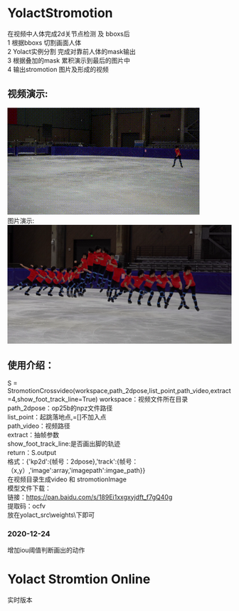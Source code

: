 # YolactStromotion
在视频中人体完成2d关节点检测 及 bboxs后  
1 根据bboxs  切割画面人体  
2 Yolact实例分割 完成对靠前人体的mask输出   
3 根据叠加的mask 累积演示到最后的图片中  
4 输出stromotion 图片及形成的视频
## 视频演示:  
![image](https://github.com/usingnamexia/YolactStromotion/blob/main/demo/StromtionCrossVideo.gif)  
图片演示:  
![image](https://github.com/usingnamexia/YolactStromotion/blob/main/demo/StromtionCrossVideo_mini.png)  
## 使用介绍：  
S = StromotionCrossvideo(workspace,path_2dpose,list_point,path_video,extract=4,show_foot_track_line=True)
workspace：视频文件所在目录  
path_2dpose：op25b的npz文件路径  
list_point：起跳落地点,=[]不加入点    
path_video：视频路径  
extract：抽帧参数  
show_foot_track_line:是否画出脚的轨迹  
return：S.output  
格式：{'kp2d':{帧号：2dpose},'track':{帧号：（x,y）,'image':array,'imagepath':imgae_path}}  
在视频目录生成video 和 stromotionImage  
模型文件下载：  
链接：https://pan.baidu.com/s/189Ei1xxgxyjdft_f7gQ40g   
提取码：ocfv   
放在yolact_src\weights\下即可  
### 2020-12-24
增加iou阈值判断画出的动作  
# Yolact Stromtion Online  
实时版本  
